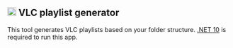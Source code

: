 ##  <img src="https://upload.wikimedia.org/wikipedia/commons/thumb/e/e6/VLC_Icon.svg/1200px-VLC_Icon.svg.png" width="20"/> VLC playlist generator
This tool generates VLC playlists based on your folder structure. <a href="https://dotnet.microsoft.com/en-us/download/dotnet/10.0">.NET 10</a> is required to run this app.
